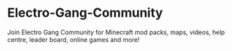 # Electro-Gang-Community
Join Electro Gang Community for Minecraft mod packs, maps, videos, help centre, leader board, online games and more!
